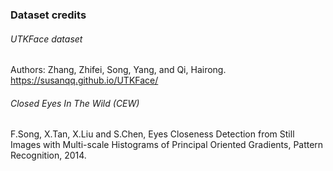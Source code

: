 ### Dataset credits
###### UTKFace dataset
Authors: Zhang, Zhifei, Song, Yang, and Qi, Hairong. https://susanqq.github.io/UTKFace/

###### Closed Eyes In The Wild (CEW)
F.Song, X.Tan, X.Liu and S.Chen, Eyes Closeness Detection from Still Images with Multi-scale Histograms of Principal Oriented Gradients, Pattern Recognition, 2014.